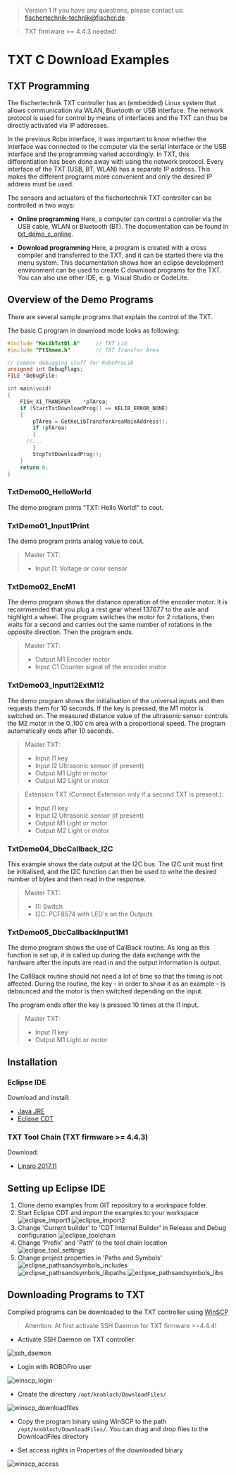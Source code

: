 > Version 1
> If you have any questions, please contact us: fischertechnik-technik@fischer.de

> TXT firmware >= 4.4.3 needed!

# TXT C Download Examples

## TXT Programming

The fischertechnik TXT controller has an (embedded) Linux system that allows communication via WLAN, Bluetooth or USB interface. 
The network protocol is used for control by means of interfaces and the TXT can thus be directly activated via IP addresses. 

In the previous Robo interface, it was important to know whether the interface was connected to the computer via the serial interface or the USB interface and the programming varied accordingly.
In TXT, this differentiation has been done away with using the network protocol. Every interface of the TXT (USB, BT, WLAN) has a separate IP address. This makes the different programs more convenient and only the desired IP address must be used.

The sensors and actuators of the fischertechnik TXT controller can be controlled in two ways:

- **Online programming**
Here, a computer can control a controller via the USB cable, WLAN or Bluetooth (BT). The documentation can be found in 
[txt_demo_c_online](https://github.com/fischertechnik/txt_demo_c_online).

- **Download programming**
Here, a program is created with a cross compiler and transferred to the TXT, and it can be started there via the menu system. This documentation shows how an eclipse development environment can be used to create C download programs for the TXT. You can also use other IDE, e. g. Visual Studio or CodeLite.

## Overview of the Demo Programs
There are several sample programs that explain the control of the TXT.

The basic C program in download mode looks as following: 
```c
#include "KeLibTxtDl.h"     // TXT Lib
#include "FtShmem.h"        // TXT Transfer Area

// Common debugging stuff for RoboProLib
unsigned int DebugFlags;
FILE *DebugFile;

int main(void) 
{
	FISH_X1_TRANSFER    *pTArea;
	if (StartTxtDownloadProg() == KELIB_ERROR_NONE)
	{
		pTArea = GetKeLibTransferAreaMainAddress();
		if (pTArea)
		{ 
      //...
		}
		StopTxtDownloadProg();
	}
	return 0;
}
```

### TxtDemo00_HelloWorld
The demo program prints "TXT: Hello World!" to cout.

### TxtDemo01_Input1Print
The demo program prints analog value to cout.
> Master TXT:
> - Input I1: Voltage or color sensor

### TxtDemo02_EncM1
The demo program shows the distance operation of the encoder motor. It is recommended that you plug a rest gear wheel 137677 to the axle and highlight a wheel. The program switches the motor for 2 rotations, then waits for a second and carries out the same number of rotations in the opposite direction. Then the program ends.
> Master TXT:
> - Output M1	Encoder motor
> - Input C1	Counter signal of the encoder motor

### TxtDemo03_Input12ExtM12
The demo program shows the initialisation of the universal inputs and then requests them for 10 seconds. If the key is pressed, the M1 motor is switched on. The measured distance value of the ultrasonic sensor controls the M2 motor in the 0..100 cm area with a proportional speed. The program automatically ends after 10 seconds.

> Master TXT:
> - Input I1	key
> - Input I2	Ultrasonic sensor (if present)
> - Output M1	Light or motor
> - Output M2	Light or motor

> Extension TXT (Connect Extension only if a second TXT is present.):
> - Input I1	key
> - Input I2	Ultrasonic sensor (if present)
> - Output M1	Light or motor
> - Output M2	Light or motor

### TxtDemo04_DbcCallback_I2C
This example shows the data output at the I2C bus.
The I2C unit must first be initialised, and the I2C function can then be used to write the desired number of bytes and then read in the response.

> Master TXT:
> - I1: Switch
> - I2C: PCF8574 with LED's on the Outputs

### TxtDemo05_DbcCallbackInput1M1
The demo program shows the use of CallBack routine. As long as this function is set up, it is called up during the data exchange with the hardware after the inputs are read in and the output information is output. 

The CallBack routine should not need a lot of time so that the timing is not affected. During the routine, the key - in order to show it as an example - is debounced and the motor is then switched depending on the input.

The program ends after the key is pressed 10 times at the I1 input.

> Master TXT:
> - Input I1	key
> - Output M1	Light or motor

## Installation

### Eclipse IDE
Download and install:
- [Java JRE](http://www.oracle.com/technetwork/java/javase/downloads/jre8-downloads-2133155.html)
- [Eclipse CDT](http://www.eclipse.org/downloads/packages/release/photon/r/eclipse-ide-cc-developers)

### TXT Tool Chain (TXT firmware >= 4.4.3)
Download:
- [Linaro 2017.11](https://releases.linaro.org/components/toolchain/binaries/7.2-2017.11/arm-linux-gnueabihf/gcc-linaro-7.2.1-2017.11-i686-mingw32_arm-linux-gnueabihf.tar.xz)

## Setting up Eclipse IDE
1. Clone demo examples from GIT repository to a workspace folder.
2. Start Eclipse CDT and import the examples to your workspace
![eclipse_import1](docs/eclipse_import1.PNG)
![eclipse_import2](docs/eclipse_import2.PNG)
3. Change 'Current builder' to 'CDT Internal Builder' in Release and Debug configuration
![eclipse_toolchain](docs/eclipse_toolchain.PNG)
4. Change 'Prefix' and 'Path' to the tool chain location
![eclipse_tool_settings](docs/eclipse_tool_settings.PNG)
5. Change project properties in 'Paths and Symbols'
![eclipse_pathsandsymbols_includes](docs/eclipse_pathsandsymbols_includes.PNG)
![eclipse_pathsandsymbols_libpaths](docs/eclipse_pathsandsymbols_libpaths.PNG)
![eclipse_pathsandsymbols_libs](docs/eclipse_pathsandsymbols_libs.PNG)

## Downloading Programs to TXT
Compiled programs can be downloaded to the TXT controller using [WinSCP](https://winscp.net/)

> Attention: At first activate SSH Daemon for TXT firmware >=4.4.4!

- Activate SSH Daemon on TXT controller

![ssh_daemon](docs/ssh_daemon.png)

- Login with ROBOPro user

![winscp_login](docs/winscp_login.PNG)

- Create the directory ```/opt/knobloch/DownloadFiles/```

![winscp_downloadfiles](docs/winscp_downloadfiles.PNG)

- Copy the program binary using WinSCP to the path ```/opt/knobloch/DownloadFiles/```. You can drag and drop files to the DownloadFiles directory

- Set access rights in Properties of the downloaded binary

![winscp_access](docs/winscp_access.PNG)
